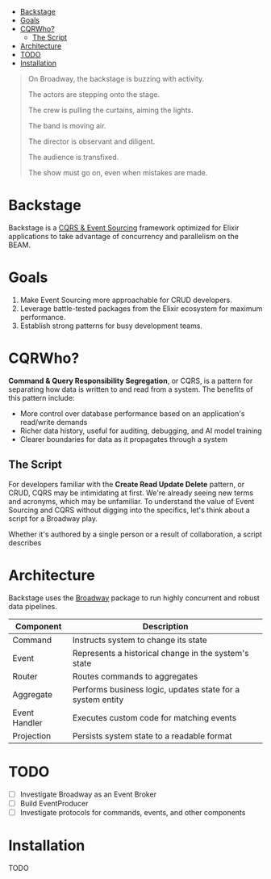 - [Backstage](#backstage)
- [Goals](#goals)
- [CQRWho?](#cqrwho)
  - [The Script](#the-script)
- [Architecture](#architecture)
- [TODO](#todo)
- [Installation](#installation)

> On Broadway, the backstage is buzzing with activity.
>
> The actors are stepping onto the stage.
>
> The crew is pulling the curtains, aiming the lights.
>
> The band is moving air.
>
> The director is observant and diligent.
>
> The audience is transfixed.
>
> The show must go on, even when mistakes are made.

# Backstage

Backstage is a [CQRS & Event Sourcing](#cqrwho) framework optimized for Elixir applications to take advantage of concurrency and parallelism on the BEAM.

# Goals

1. Make Event Sourcing more approachable for CRUD developers.
2. Leverage battle-tested packages from the Elixir ecosystem for maximum performance.
3. Establish strong patterns for busy development teams.

# CQRWho?

**Command & Query Responsibility Segregation**, or CQRS, is a pattern for separating how data is written to and read from a system. The benefits of this pattern include:

- More control over database performance based on an application's read/write demands
- Richer data history, useful for auditing, debugging, and AI model training
- Clearer boundaries for data as it propagates through a system

## The Script

For developers familiar with the **Create Read Update Delete** pattern, or CRUD, CQRS may be intimidating at first. We're already seeing new terms and acronyms, which may be unfamiliar. To understand the value of Event Sourcing and CQRS without digging into the specifics, let's think about a script for a Broadway play.

Whether it's authored by a single person or a result of collaboration, a script describes

# Architecture

Backstage uses the [Broadway](https://hexdocs.pm/broadway/introduction.html) package to run highly concurrent and robust data pipelines.

| Component     | Description                                                |
| ------------- | ---------------------------------------------------------- |
| Command       | Instructs system to change its state                       |
| Event         | Represents a historical change in the system's state       |
| Router        | Routes commands to aggregates                              |
| Aggregate     | Performs business logic, updates state for a system entity |
| Event Handler | Executes custom code for matching events                   |
| Projection    | Persists system state to a readable format                 |

# TODO

- [ ] Investigate Broadway as an Event Broker
- [ ] Build EventProducer
- [ ] Investigate protocols for commands, events, and other components

# Installation

TODO
